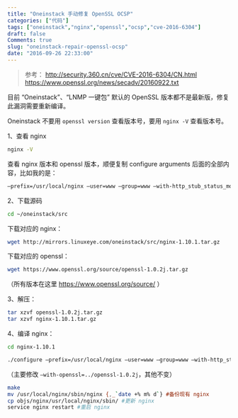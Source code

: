 ```yaml
---
title: "Oneinstack 手动修复 OpenSSL OCSP"
categories: ["代码"]
tags: ["oneinstack","nginx","openssl","ocsp","cve-2016-6304"]
draft: false
Comments: true
slug: "oneinstack-repair-openssl-ocsp"
date: "2016-09-26 22:33:00"
---
```


> 参考：
> http://security.360.cn/cve/CVE-2016-6304/CN.html  
> https://www.openssl.org/news/secadv/20160922.txt

目前 “Oneinstack”、“LNMP 一键包” 默认的 OpenSSL 版本都不是最新版，修复此漏洞需要重新编译。

Oneinstack 不要用 `openssl version` 查看版本号，要用 `nginx -V` 查看版本号。

1、查看 nginx
```bash
nginx -V
```

查看 nginx 版本和 openssl 版本，顺便复制 configure arguments 后面的全部内容，比如我的是：
```bash
–prefix=/usr/local/nginx –user=www –group=www –with-http_stub_status_module –with-http_v2_module –with-http_ssl_module –with-ipv6 –with-http_gzip_static_module –with-http_realip_module –with-http_flv_module –with-openssl=../openssl-1.0.2h –with-pcre=../pcre-8.39 –with-pcre-jit –with-ld-opt=-ljemalloc
```
 
2、下载源码
```bash
cd ~/oneinstack/src
```

下载对应的 nginx：
```bash
wget http://mirrors.linuxeye.com/oneinstack/src/nginx-1.10.1.tar.gz
```

下载对应的 openssl：
```bash
wget https://www.openssl.org/source/openssl-1.0.2j.tar.gz 
```

（所有版本在这里 <a href="https://www.openssl.org/source/" target="_blank">https://www.openssl.org/source/</a> ）

3、解压：
```bash
tar xzvf openssl-1.0.2j.tar.gz
tar xzvf nginx-1.10.1.tar.gz
```
4、编译 nginx：
```bash
cd nginx-1.10.1
```

```bash
./configure –prefix=/usr/local/nginx –user=www –group=www –with-http_stub_status_module –with-http_v2_module –with-http_ssl_module –with-ipv6 –with-http_gzip_static_module –with-http_realip_module –with-http_flv_module –with-openssl=../openssl-1.0.2j –with-pcre=../pcre-8.39 –with-pcre-jit –with-ld-opt=-ljemalloc
```
（主要修改 `–with-openssl=../openssl-1.0.2j`，其他不变）
```bash
make
mv /usr/local/nginx/sbin/nginx {,_`date +% m% d`} #备份现有 nginx
cp objs/nginx/usr/local/nginx/sbin/ #更新 nginx
service nginx restart #重启 nginx
```

